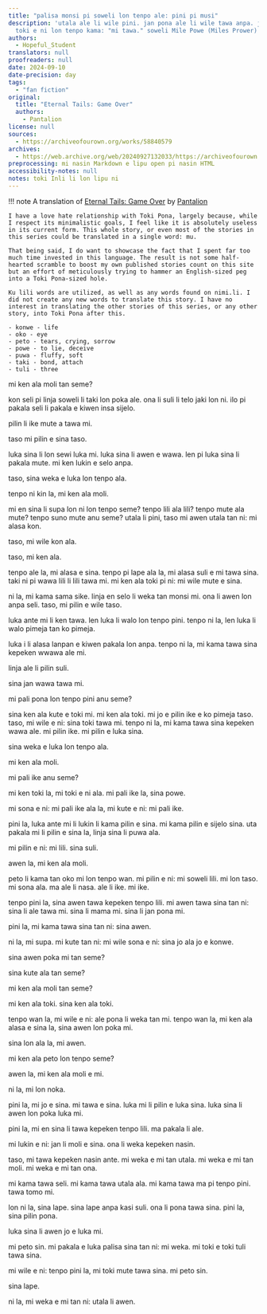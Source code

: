 ```yaml
---
title: "palisa monsi pi soweli lon tenpo ale: pini pi musi"
description: 'utala ale li wile pini. jan pona ale li wile tawa anpa. jan ale li wile
  toki e ni lon tenpo kama: "mi tawa." soweli Mile Powe (Miles Prower) li ante ala.'
authors:
  - Hopeful_Student
translators: null
proofreaders: null
date: 2024-09-10
date-precision: day
tags:
  - "fan fiction"
original:
  title: "Eternal Tails: Game Over"
  authors:
    - Pantalion
license: null
sources:
  - https://archiveofourown.org/works/58840579
archives:
  - https://web.archive.org/web/20240927132033/https://archiveofourown.org/works/58840579
preprocessing: mi nasin Markdown e lipu open pi nasin HTML
accessibility-notes: null
notes: toki Inli li lon lipu ni
---
```


!!! note
A translation of [Eternal Tails: Game Over](http://archiveofourown.org/works/25424860) by [Pantalion](http://archiveofourown.org/users/Pantalion/pseuds/Pantalion)

    I have a love hate relationship with Toki Pona, largely because, while I respect its minimalistic goals, I feel like it is absolutely useless in its current form. This whole story, or even most of the stories in this series could be translated in a single word: mu.

    That being said, I do want to showcase the fact that I spent far too much time invested in this language. The result is not some half-hearted scramble to boost my own published stories count on this site but an effort of meticulously trying to hammer an English-sized peg into a Toki Pona-sized hole.

    Ku lili words are utilized, as well as any words found on nimi.li. I did not create any new words to translate this story. I have no interest in translating the other stories of this series, or any other story, into Toki Pona after this.

    - konwe - life
    - oko - eye
    - peto - tears, crying, sorrow
    - powe - to lie, deceive
    - puwa - fluffy, soft
    - taki - bond, attach
    - tuli - three

mi ken ala moli tan seme?

kon seli pi linja soweli li taki lon poka ale. ona li suli li telo jaki lon ni. ilo pi pakala seli li pakala e kiwen insa sijelo.

pilin li ike mute a tawa mi.

taso mi pilin e sina taso.

luka sina li lon sewi luka mi. luka sina li awen e wawa. len pi luka sina li pakala mute. mi ken lukin e selo anpa.

taso, sina weka e luka lon tenpo ala.

tenpo ni kin la, mi ken ala moli.

mi en sina li supa lon ni lon tenpo seme? tenpo lili ala lili? tenpo mute ala mute? tenpo suno mute anu seme? utala li pini, taso mi awen utala tan ni: mi alasa kon.

taso, mi wile kon ala.

taso, mi ken ala.

tenpo ale la, mi alasa e sina. tenpo pi lape ala la, mi alasa suli e mi tawa sina. taki ni pi wawa lili li lili tawa mi. mi ken ala toki pi ni: mi wile mute e sina.

ni la, mi kama sama sike. linja en selo li weka tan monsi mi. ona li awen lon anpa seli. taso, mi pilin e wile taso.

luka ante mi li ken tawa. len luka li walo lon tenpo pini. tenpo ni la, len luka li walo pimeja tan ko pimeja.

luka i li alasa lanpan e kiwen pakala lon anpa. tenpo ni la, mi kama tawa sina kepeken wwawa ale mi.

linja ale li pilin suli.

sina jan wawa tawa mi.

mi pali pona lon tenpo pini anu seme?

sina ken ala kute e toki mi. mi ken ala toki. mi jo e pilin ike e ko pimeja taso. taso, mi wile e ni: sina toki tawa mi. tenpo ni la, mi kama tawa sina kepeken wawa ale. mi pilin ike. mi pilin e luka sina.

sina weka e luka lon tenpo ala.

mi ken ala moli.

mi pali ike anu seme?

mi ken toki la, mi toki e ni ala. mi pali ike la, sina powe.

mi sona e ni: mi pali ike ala la, mi kute e ni: mi pali ike.

pini la, luka ante mi li lukin li kama pilin e sina. mi kama pilin e sijelo sina. uta pakala mi li pilin e sina la, linja sina li puwa ala.

mi pilin e ni: mi lili. sina suli.

awen la, mi ken ala moli.

peto li kama tan oko mi lon tenpo wan. mi pilin e ni: mi soweli lili. mi lon taso. mi sona ala. ma ale li nasa. ale li ike. mi ike.

tenpo pini la, sina awen tawa kepeken tenpo lili. mi awen tawa sina tan ni: sina li ale tawa mi. sina li mama mi. sina li jan pona mi.

pini la, mi kama tawa sina tan ni: sina awen.

ni la, mi supa. mi kute tan ni: mi wile sona e ni: sina jo ala jo e konwe.

sina awen poka mi tan seme?

sina kute ala tan seme?

mi ken ala moli tan seme?

mi ken ala toki. sina ken ala toki.

tenpo wan la, mi wile e ni: ale pona li weka tan mi. tenpo wan la, mi ken ala alasa e sina la, sina awen lon poka mi.

sina lon ala la, mi awen.

mi ken ala peto lon tenpo seme?

awen la, mi ken ala moli e mi.

ni la, mi lon noka.

pini la, mi jo e sina. mi tawa e sina. luka mi li pilin e luka sina. luka sina li awen lon poka luka mi.

pini la, mi en sina li tawa kepeken tenpo lili. ma pakala li ale.

mi lukin e ni: jan li moli e sina. ona li weka kepeken nasin.

taso, mi tawa kepeken nasin ante. mi weka e mi tan utala. mi weka e mi tan moli. mi weka e mi tan ona.

mi kama tawa seli. mi kama tawa utala ala. mi kama tawa ma pi tenpo pini. tawa tomo mi.

lon ni la, sina lape. sina lape anpa kasi suli. ona li pona tawa sina. pini la, sina pilin pona.

luka sina li awen jo e luka mi.

mi peto sin. mi pakala e luka palisa sina tan ni: mi weka. mi toki e toki tuli tawa sina.

mi wile e ni: tenpo pini la, mi toki mute tawa sina. mi peto sin.

sina lape.

ni la, mi weka e mi tan ni: utala li awen.
